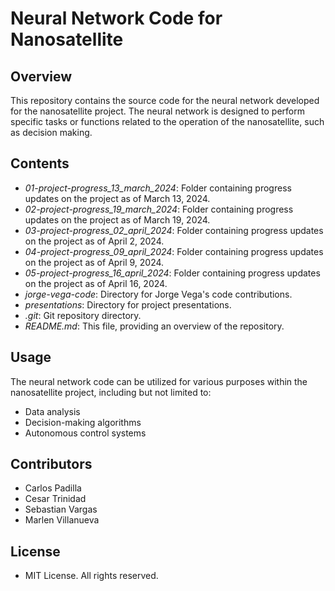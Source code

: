 # Neural Network Code for Nanosatellite

## Overview
This repository contains the source code for the neural network developed for the nanosatellite project. The neural network is designed to perform specific tasks or functions related to the operation of the nanosatellite, such as decision making.

## Contents
- *01-project-progress_13_march_2024*: Folder containing progress updates on the project as of March 13, 2024.
- *02-project-progress_19_march_2024*: Folder containing progress updates on the project as of March 19, 2024.
- *03-project-progress_02_april_2024*: Folder containing progress updates on the project as of April 2, 2024.
- *04-project-progress_09_april_2024*: Folder containing progress updates on the project as of April 9, 2024.
- *05-project-progress_16_april_2024*: Folder containing progress updates on the project as of April 16, 2024.
- *jorge-vega-code*: Directory for Jorge Vega's code contributions.
- *presentations*: Directory for project presentations.
- *.git*: Git repository directory.
- *README.md*: This file, providing an overview of the repository.

## Usage
The neural network code can be utilized for various purposes within the nanosatellite project, including but not limited to:
- Data analysis
- Decision-making algorithms
- Autonomous control systems

## Contributors
- Carlos Padilla
- Cesar Trinidad
- Sebastian Vargas
- Marlen Villanueva

## License
- MIT License. All rights reserved.


